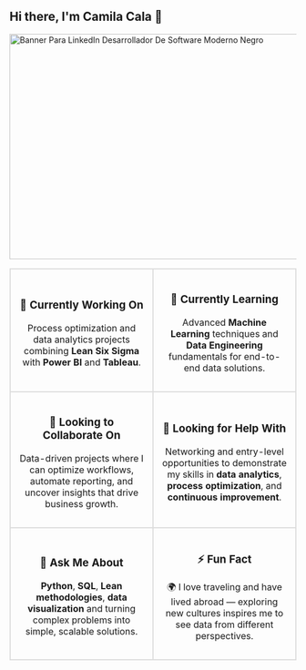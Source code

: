 
## Hi there, I'm Camila Cala 👋

<img width="1584" height="396" alt="Banner Para LinkedIn Desarrollador De Software Moderno Negro" src="https://github.com/user-attachments/assets/f85b0048-e6ce-4a82-9196-1542a073907f" />

<div align="center">

<table>
  <tr>
    <td align="center" width="45%" style="border: 2px solid #ddd; border-radius: 10px; padding: 15px;">
      <h3>🔭 Currently Working On</h3>
      <p>Process optimization and data analytics projects combining <b>Lean Six Sigma</b> with <b>Power BI</b> and <b>Tableau</b>.</p>
    </td>
    <td align="center" width="45%" style="border: 2px solid #ddd; border-radius: 10px; padding: 15px;">
      <h3>🌱 Currently Learning</h3>
      <p>Advanced <b>Machine Learning</b> techniques and <b>Data Engineering</b> fundamentals for end-to-end data solutions.</p>
    </td>
  </tr>
  <tr>
    <td align="center" width="45%" style="border: 2px solid #ddd; border-radius: 10px; padding: 15px;">
      <h3>👯 Looking to Collaborate On</h3>
      <p>Data-driven projects where I can optimize workflows, automate reporting, and uncover insights that drive business growth.</p>
    </td>
    <td align="center" width="45%" style="border: 2px solid #ddd; border-radius: 10px; padding: 15px;">
      <h3>🤔 Looking for Help With</h3>
      <p>Networking and entry-level opportunities to demonstrate my skills in <b>data analytics</b>, <b>process optimization</b>, and <b>continuous improvement</b>.</p>
    </td>
  </tr>
  <tr>
    <td align="center" width="45%" style="border: 2px solid #ddd; border-radius: 10px; padding: 15px;">
      <h3>💬 Ask Me About</h3>
      <p><b>Python</b>, <b>SQL</b>, <b>Lean methodologies</b>, <b>data visualization</b> and turning complex problems into simple, scalable solutions.</p>
    </td>
    <td align="center" width="45%" style="border: 2px solid #ddd; border-radius: 10px; padding: 15px;">
      <h3>⚡ Fun Fact</h3>
      <p>🌍 I love traveling and have lived abroad — exploring new cultures inspires me to see data from different perspectives.</p>
    </td>
  </tr>
</table>

</div>
